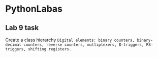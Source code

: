 # PythonLabas
## Lab 9 task
Create a class hierarchy
`Digital elements: binary counters, binary-decimal counters, reverse counters, multiplexers, D-triggers, RS-triggers, shifting registers.`
